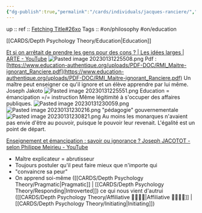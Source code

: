 ```yaml
---
{"dg-publish":true,"permalink":"/cards/individuals/jacques-ranciere/","noteIcon":"","created":"2023-01-31T22:54:03.393+01:00","updated":"2023-02-26T17:20:24.757+01:00"}
---
```


up :: 
ref :: [Fetching Title#26xo](https://www.youtube.com/watch?v=A9kl3_vnXjI)
Tags :: #on/philosophy #on/education 


[[CARDS/Depth Psychology Theory/Education\|Education]] 

[Et si on arrêtait de prendre les gens pour des cons ? | Les idées larges | ARTE - YouTube](https://www.youtube.com/watch?v=A9kl3_vnXjI)
![Pasted image 20230131225508.png](/img/user/EXTRAS/Images/Pasted%20image%2020230131225508.png)
Pdf : [https://www.education-authentique.org/uploads/PDF-DOC/RMI_Maitre-ignorant_Ranciere.pdf](https://www.education-authentique.org/uploads/PDF-DOC/RMI_Maitre-ignorant_Ranciere.pdf)
Un maître peut enseigner ce qu'il ignore et un élève apprendre par lui même. 
Joseph Jakoto
![Pasted image 20230131225551.png](/img/user/EXTRAS/Images/Pasted%20image%2020230131225551.png)
Education = émancipation =/= instruction
Même légitimité à s'occuper des affaires publiques. 
![Pasted image 20230131230059.png](/img/user/EXTRAS/Images/Pasted%20image%2020230131230059.png)
![Pasted image 20230131230216.png](/img/user/EXTRAS/Images/Pasted%20image%2020230131230216.png)
"pédagogie" gouvernementale
![Pasted image 20230131230821.png](/img/user/EXTRAS/Images/Pasted%20image%2020230131230821.png)
Au moins les monarques n'avaient pas envie d'être au pouvoir, puisque le pouvoir leur revenait. 
L'égalité est un point de départ. 

[Enseignement et émancipation : savoir ou ignorance ? Joseph JACOTOT - selon Philippe Meirieu - YouTube](https://youtu.be/rS8LIh5nZYw)
- Maître explicateur = abrutisseur
- Toujours postuler qu'il peut faire mieux que n'importe qui
- "convaincre sa peur"
- On apprend soi-même ([[CARDS/Depth Psychology Theory/Pragmatic\|Pragmatic]] | [[CARDS/Depth Psychology Theory/Responding\|Introverted]]) ce qui nous vient d'autrui ([[CARDS/Depth Psychology Theory/Affiliative 👨‍👩‍👧‍👦\|Affiliative 👨‍👩‍👧‍👦]] | [[CARDS/Depth Psychology Theory/Initiating\|Initiating]])

